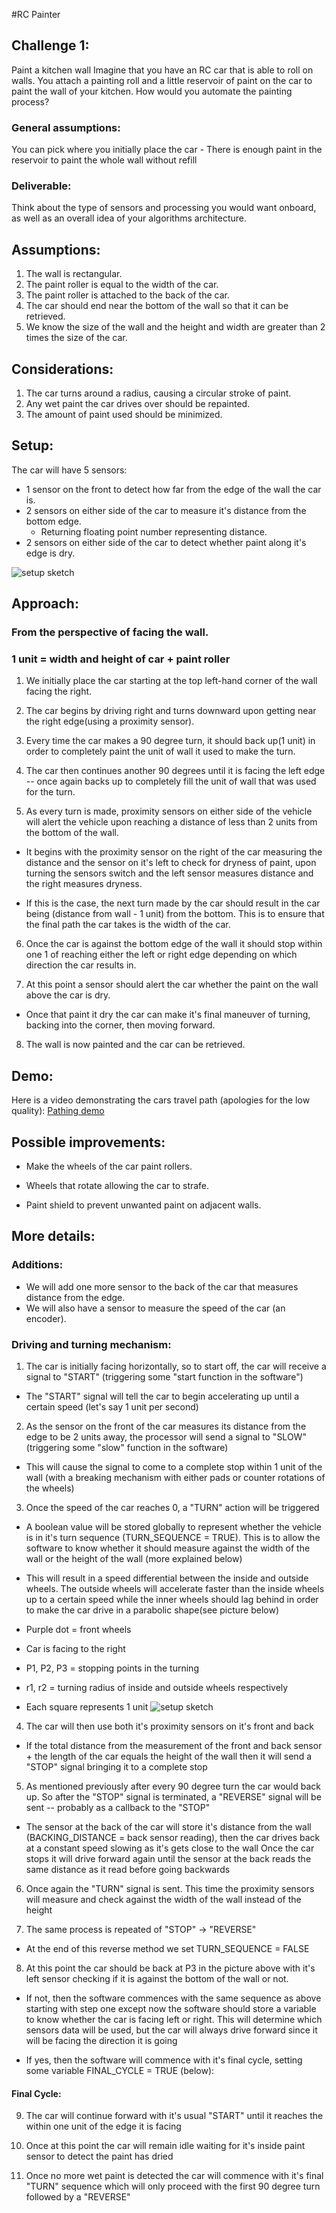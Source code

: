 #RC Painter

## Challenge 1:

Paint a kitchen wall Imagine that you have an RC car that is able to roll on walls.
You attach a painting roll and a little reservoir of paint on the car to paint the wall of your kitchen. How would you automate the painting process?

### General assumptions:

You can pick where you initially place the car - There is enough paint in the reservoir to paint the whole wall without refill

### Deliverable:

Think about the type of sensors and processing you would want onboard, as well as an overall idea of your algorithms architecture.

## Assumptions:

1. The wall is rectangular.
2. The paint roller is equal to the width of the car.
3. The paint roller is attached to the back of the car.
4. The car should end near the bottom of the wall so that it can be retrieved.
5. We know the size of the wall and the height and width are greater than 2 times the size of the car.

## Considerations:

1. The car turns around a radius, causing a circular stroke of paint.
2. Any wet paint the car drives over should be repainted.
3. The amount of paint used should be minimized.

## Setup:

The car will have 5 sensors:
* 1 sensor on the front to detect how far from the edge of the wall the car is.
* 2 sensors on either side of the car to measure it's distance from the bottom edge.
  * Returning floating point number representing distance.
* 2 sensors on either side of the car to detect whether paint along it's edge is dry.

![setup sketch](images/setup.jpg)

## Approach:

### From the perspective of facing the wall.
### 1 unit = width and height of car + paint roller

1. We initially place the car starting at the top left-hand corner of the wall facing the right.

2. The car begins by driving right and turns downward upon getting near the right edge(using a proximity sensor).

3. Every time the car makes a 90 degree turn, it should back up(1 unit) in order to completely paint the unit of wall it used to make the turn.

4. The car then continues another 90 degrees until it is facing the left edge -- once again backs up to completely fill the unit of wall that was used for the turn.

5. As every turn is made, proximity sensors on either side of the vehicle will alert the vehicle upon reaching a distance of less than 2 units from the bottom of the wall.

  * It begins with the proximity sensor on the right of the car measuring the distance and the sensor on it's left to check for dryness of paint, upon turning the sensors switch and the left sensor measures distance and the right measures dryness.

  * If this is the case, the next turn made by the car should result in the car being (distance from wall - 1 unit) from the bottom. This is to ensure that the final path the car takes is the width of the car.

6. Once the car is against the bottom edge of the wall it should stop within one 1 of reaching either the left or right edge depending on which direction the car results in.

7. At this point a sensor should alert the car whether the paint on the wall above the car is dry.

  * Once that paint it dry the car can make it's final maneuver of turning, backing into the corner, then moving forward.

8. The wall is now painted and the car can be retrieved.

## Demo:
Here is a video demonstrating the cars travel path (apologies for the low quality): [Pathing demo](https://www.youtube.com/watch?v=VKIs81gYPeo)

## Possible improvements:

* Make the wheels of the car paint rollers.

* Wheels that rotate allowing the car to strafe.

* Paint shield to prevent unwanted paint on adjacent walls.

## More details:

### Additions:

* We will add one more sensor to the back of the car that measures distance from the edge.
* We will also have a sensor to measure the speed of the car (an encoder).

### Driving and turning mechanism:

1. The car is initially facing horizontally, so to start off, the car will receive a signal to "START" (triggering some "start function in the software")
  * The "START" signal will tell the car to begin accelerating up until a certain speed (let's say 1 unit per second)

2. As the sensor on the front of the car measures its distance from the edge to be 2 units away, the processor will send a signal to "SLOW"(triggering some "slow" function in the software)
  * This will cause the signal to come to a complete stop within 1 unit of the wall (with a breaking mechanism with either pads or counter rotations of the wheels)

3. Once the speed of the car reaches 0, a "TURN" action will be triggered
  * A boolean value will be stored globally to represent whether the vehicle is in it's turn sequence (TURN_SEQUENCE = TRUE). This is to allow the software to know whether it should measure against the width of the wall or the height of the wall (more explained below)
  * This will result in a speed differential between the inside and outside wheels. The outside wheels will accelerate faster than the inside wheels up to a certain speed while the inner wheels should lag behind in order to make the car drive in a parabolic shape(see picture below)

* Purple dot = front wheels
* Car is facing to the right
* P1, P2, P3 = stopping points in the turning
* r1, r2 = turning radius of inside and outside wheels respectively
* Each square represents 1 unit
![setup sketch](images/turning.jpg)

4. The car will then use both it's proximity sensors on it's front and back
  * If the total distance from the measurement of the front and back sensor + the length of the car equals the height of the wall then it will send a "STOP" signal bringing it to a complete stop

5. As mentioned previously after every 90 degree turn the car would back up. So after the "STOP" signal is terminated, a "REVERSE" signal will be sent -- probably as a callback to the "STOP"
  * The sensor at the back of the car will store it's distance from the wall (BACKING_DISTANCE = back sensor reading), then the car drives back at a constant speed slowing as it's gets close to the wall Once the car stops it will drive forward again until the sensor at the back reads the same distance as it read before going backwards

6. Once again the "TURN" signal is sent. This time the proximity sensors will measure and check against the width of the wall instead of the height

7. The same process is repeated of "STOP" -> "REVERSE"
  * At the end of this reverse method we set TURN_SEQUENCE = FALSE

8. At this point the car should be back at P3 in the picture above with it's left sensor checking if it is against the bottom of the wall or not.
  * If not, then the software commences with the same sequence as above starting with step one except now the software should store a variable to know whether the car is facing left or right. This will determine which sensors data will be used, but the car will always drive forward since it will be facing the direction it is going

  * If yes, then the software will commence with it's final cycle, setting some variable FINAL_CYCLE = TRUE (below):

#### Final Cycle:

9. The car will continue forward with it's usual "START" until it reaches the within one unit of the edge it is facing

10. Once at this point the car will remain idle waiting for it's inside paint sensor to detect the paint has dried

11. Once no more wet paint is detected the car will commence with it's final "TURN" sequence which will only proceed with the first 90 degree turn followed by a "REVERSE"
